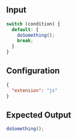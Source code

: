 
## Input
```javascript input
switch (condition) {
  default: {
    doSomething();
    break;
  }
}
```

## Configuration
```json configuration
{
  "extension": "js"
}
```

## Expected Output
```javascript expected output
doSomething();
```
